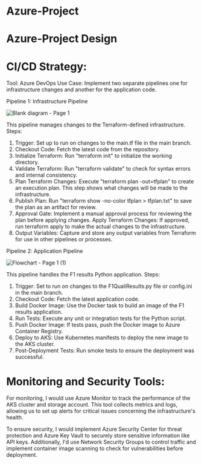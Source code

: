 # Azure-Project

# Azure-Project Design

# CI/CD Strategy:
Tool: Azure DevOps 
Use Case: Implement two separate pipelines one for infrastructure changes and another for the application code.

Pipeline 1: Infrastructure Pipeline

![Blank diagram - Page 1](https://github.com/Ik3Ogwu/Azure-Project/assets/161030400/a3c7a847-5a18-4c50-86e1-bcbd34ec6b0c)

This pipeline manages changes to the Terraform-defined infrastructure.
Steps:
1. Trigger: Set up to run on changes to the main.tf file in the main branch.
2. Checkout Code: Fetch the latest code from the repository.
3. Initialize Terraform: Run "terraform init" to initialize the working directory.
4. Validate Terraform: Run "terraform validate" to check for syntax errors and internal consistency.
5. Plan Terraform Changes: Execute "terraform plan -out=tfplan" to create an execution plan. This step shows what changes will be made to the infrastructure.
6. Publish Plan: Run "terraform show -no-color tfplan > tfplan.txt" to save the plan as an artifact for review.
7. Approval Gate: Implement a manual approval process for reviewing the plan before applying changes.
Apply Terraform Changes: If approved, run terraform apply to make the actual changes to the infrastructure.
8. Output Variables: Capture and store any output variables from Terraform for use in other pipelines or processes.

Pipeline 2: Application Pipeline

![Flowchart - Page 1 (1)](https://github.com/Ik3Ogwu/Azure-Project/assets/161030400/93329b28-dcc5-492e-a111-e67955cf4781)

This pipeline handles the F1 results Python application.
Steps:
1. Trigger: Set to run on changes to the F1QualiResults.py file or config.ini in the main branch.
2. Checkout Code: Fetch the latest application code.
3. Build Docker Image: Use the Docker task to build an image of the F1 results application.
4. Run Tests: Execute any unit or integration tests for the Python script.
5. Push Docker Image: If tests pass, push the Docker image to Azure Container Registry.
6. Deploy to AKS: Use Kubernetes manifests to deploy the new image to the AKS cluster.
7. Post-Deployment Tests: Run smoke tests to ensure the deployment was successful.


# Monitoring and Security Tools:
For monitoring, I would use Azure Monitor to track the performance of the AKS cluster and storage account. This tool collects metrics and logs, allowing us to set up alerts for critical issues concerning the infrastructure's health.

To ensure security, I would implement Azure Security Center for threat protection and Azure Key Vault to securely store sensitive information like API keys. Additionally, I'd use Network Security Groups to control traffic and implement container image scanning to check for vulnerabilities before deployment.


